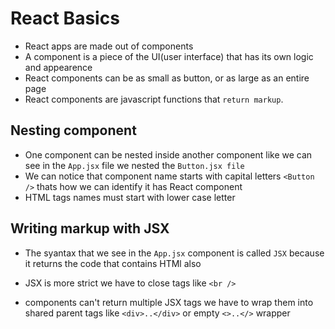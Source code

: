 # React Basics

- React apps are made out of components
- A component is a piece of the UI(user interface) that has its own logic and appearence
- React components can be as small as button, or as large as an entire page
- React components are javascript functions that `return markup`.

## Nesting component

- One component can be nested inside another component like we can see in the `App.jsx` file we nested the `Button.jsx file`
- We can notice that component name starts with capital letters `<Button />` thats how we can identify it has React component
- HTML tags names must start with lower case letter

## Writing markup with JSX

- The syantax that we see in the `App.jsx` component is called `JSX` because it returns the code that contains HTMl also

- JSX is more strict we have to close tags like `<br />`
- components can't return multiple JSX tags we have to wrap them into shared parent tags like `<div>..</div>` or empty `<>..</>` wrapper
